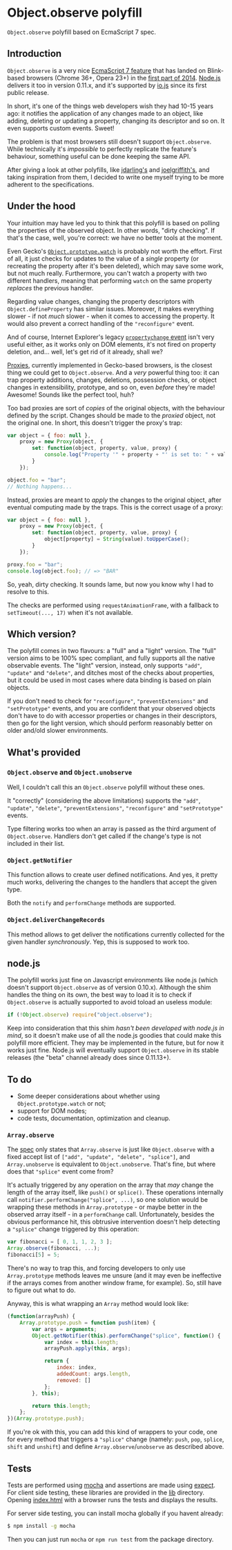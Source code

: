Object.observe polyfill
=======================

`Object.observe` polyfill based on EcmaScript 7 spec.

## Introduction

`Object.observe` is a very nice [EcmaScript 7 feature](http://arv.github.io/ecmascript-object-observe/) that has landed on Blink-based browsers (Chrome 36+, Opera 23+) in the [first part of 2014](http://www.html5rocks.com/en/tutorials/es7/observe/). [Node.js](https://nodejs.org/) delivers it too in version 0.11.x, and it's supported by [io.js](https://iojs.org/) since its first public release.

In short, it's one of the things web developers wish they had 10-15 years ago: it notifies the application of any changes made to an object, like adding, deleting or updating a property, changing its descriptor and so on. It even supports custom events. Sweet!

The problem is that most browsers still doesn't support `Object.observe`. While technically it's *impossible* to perfectly replicate the feature's behaviour, something useful can be done keeping the same API.

After giving a look at other polyfills, like [jdarling's](https://github.com/jdarling/Object.observe) and [joelgriffith's](https://github.com/joelgriffith/object-observe-es5), and taking inspiration from them, I decided to write one myself trying to be more adherent to the specifications.

## Under the hood

Your intuition may have led you to think that this polyfill is based on polling the properties of the observed object. In other words, "dirty checking". If that's the case, well, you're correct: we have no better tools at the moment.

Even Gecko's [`Object.prototype.watch`](https://developer.mozilla.org/en-US/docs/Web/JavaScript/Reference/Global_Objects/Object/watch) is probably not worth the effort. First of all, it just checks for updates to the value of a *single* property (or recreating the property after it's been deleted), which may save some work, but not much really. Furthermore, you can't watch a property with two different handlers, meaning that performing `watch` on the same property *replaces* the previous handler.

Regarding value changes, changing the property descriptors with `Object.defineProperty` has similar issues. Moreover, it makes everything slower - if not *much* slower - when it comes to accessing the property. It would also prevent a correct handling of the `"reconfigure"` event.

And of course, Internet Explorer's legacy [`propertychange` event](http://msdn.microsoft.com/en-us/library/ms536956%28VS.85%29.aspx) isn't very useful either, as it works only on DOM elements, it's not fired on property deletion, and... well, let's get rid of it already, shall we?

[Proxies](https://developer.mozilla.org/en-US/docs/Web/JavaScript/Reference/Global_Objects/Proxy), currently implemented in Gecko-based browsers, is the closest thing we could get to `Object.observe`. And a *very* powerful thing too: it can trap property additions, changes, deletions, possession checks, or object changes in extensibility, prototype, and so on, even *before* they're made! Awesome! Sounds like the perfect tool, huh?

Too bad proxies are sort of *copies* of the original objects, with the behaviour defined by the script. Changes should be made to the *proxied* object, not the original one. In short, this doesn't trigger the proxy's trap:

```js
var object = { foo: null },
    proxy = new Proxy(object, {
        set: function(object, property, value, proxy) {
            console.log("Property '" + property + "' is set to: " + value);
        }
    });

object.foo = "bar";
// Nothing happens...
```

Instead, proxies are meant to *apply* the changes to the original object, after eventual computing made by the traps. This is the correct usage of a proxy:

```js
var object = { foo: null },
    proxy = new Proxy(object, {
        set: function(object, property, value, proxy) {
            object[property] = String(value).toUpperCase();
        }
    });

proxy.foo = "bar";
console.log(object.foo); // => "BAR"
```

So, yeah, dirty checking. It sounds lame, but now you know why I had to resolve to this.

The checks are performed using `requestAnimationFrame`, with a fallback to `setTimeout(..., 17)` when it's not available.

## Which version?

The polyfill comes in two flavours: a "full" and a "light" version. The "full" version aims to be 100% spec compliant, and fully supports all the native observable events. The "light" version, instead, only supports `"add"`, `"update"` and `"delete"`, and ditches most of the checks about properties, but it could be used in most cases where data binding is based on plain objects.

If you don't need to check for `"reconfigure"`, `"preventExtensions"` and `"setPrototype"` events, and you are confident that your observed objects don't have to do with accessor properties or changes in their descriptors, then go for the light version, which should perform reasonably better on older and/old slower environments.


## What's provided

### `Object.observe` and `Object.unobserve`

Well, I couldn't call this an `Object.observe` polyfill without these ones.

It "correctly" (considering the above limitations) supports the `"add"`, `"update"`, `"delete"`, `"preventExtensions"`, `"reconfigure"` and `"setPrototype"` events.

Type filtering works too when an array is passed as the third argument of `Object.observe`. Handlers don't get called if the change's type is not included in their list.

### `Object.getNotifier`

This function allows to create user defined notifications. And yes, it pretty much works, delivering the changes to the handlers that accept the given type.

Both the `notify` and `performChange` methods are supported.

### `Object.deliverChangeRecords`

This method allows to get deliver the notifications currently collected for the given handler *synchronously*. Yep, this is supposed to work too.

## node.js

The polyfill works just fine on Javascript environments like node.js (which doesn't support `Object.observe` as of version 0.10.x). Although the shim handles the thing on its own, the best way to load it is to check if `Object.observe` is actually supported to avoid toload an useless module:

```js
if (!Object.observe) require("object.observe");
```

Keep into consideration that this shim *hasn't been developed with node.js in mind*, so it doesn't make use of all the node.js goodies that could make this polyfill more efficient. They may be implemented in the future, but for now it works just fine. Node.js will eventually support `Object.observe` in its stable releases (the "beta" channel already does since 0.11.13+).

## To do

* Some deeper considerations about whether using `Object.prototype.watch` or not;
* support for DOM nodes;
* code tests, documentation, optimization and cleanup.

### `Array.observe`

The [spec](http://arv.github.io/ecmascript-object-observe/#Array.observe) only states that `Array.observe` is just like `Object.observe` with a fixed accept list of `["add", "update", "delete", "splice"]`, and `Array.unobserve` is equivalent to `Object.unobserve`. That's fine, but where does that `"splice"` event come from?

It's actually triggered by any operation on the array that *may* change the length of the array itself, like `push()` or `splice()`. These operations internally call `notifier.performChange("splice", ...)`, so one solution would be wrapping these methods in `Array.prototype` - or maybe better in the observed array itself - in a `performChange` call. Unfortunately, besides the obvious performance hit, this obtrusive intervention doesn't help detecting a `"splice"` change triggered by this operation:

```js
var fibonacci = [ 0, 1, 1, 2, 3 ];
Array.observe(fibonacci, ...);
fibonacci[5] = 5;
```

There's no way to trap this, and forcing developers to only use `Array.prototype` methods leaves me unsure (and it may even be ineffective if the arrays comes from another window frame, for example). So, still have to figure out what to do.

Anyway, this is what wrapping an `Array` method would look like:

```js
(function(arrayPush) {
    Array.prototype.push = function push(item) {
        var args = arguments;
        Object.getNotifier(this).performChange("splice", function() {
            var index = this.length;
            arrayPush.apply(this, args);

            return {
                index: index,
                addedCount: args.length,
                removed: []
            };
        }, this);

        return this.length;
    };
})(Array.prototype.push);
```

If you're ok with this, you can add this kind of wrappers to your code, one for every method that triggers a `"splice"` change (namely: `push`, `pop`, `splice`, `shift` and `unshift`) and define `Array.observe`/`unobserve` as described above.

## Tests

Tests are performed using [mocha](http://mochajs.org/) and assertions are made using [expect](https://github.com/Automattic/expect.js). For client side testing, these libraries are provided in the [lib](lib/) directory. Opening [index.html](test/index.html) with a browser runs the tests and displays the results.

For server side testing, you can install mocha globally if you havent already:

```bash
$ npm install -g mocha
```

Then you can just run `mocha` or `npm run test` from the package directory.